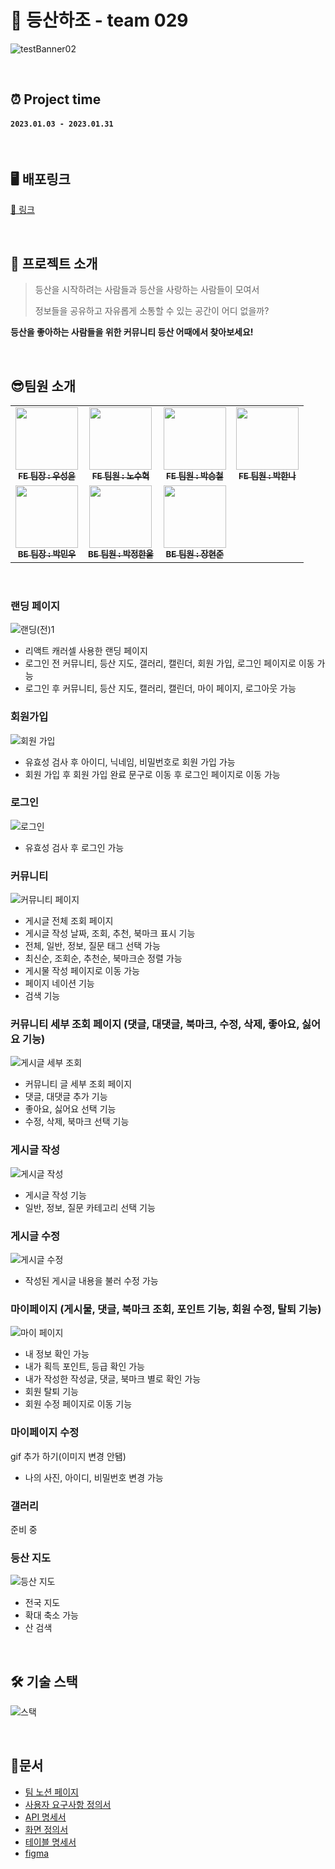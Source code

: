 # 🥇 등산하조 - team 029

![testBanner02](https://ifh.cc/g/pPZc2S.jpg)

<br>

## ⏰ Project time

#### `2023.01.03 - 2023.01.31`

<br>

## 🖥 배포링크
[🔗 링크](http://pre41-deploy-test.s3-website.ap-northeast-2.amazonaws.com/)

<br>

## 📑 프로젝트 소개

>  등산을 시작하려는 사람들과 등산을 사랑하는 사람들이 모여서 
>
>  정보들을 공유하고 자유롭게 소통할 수 있는 공간이 어디 없을까?

**등산을 좋아하는 사람들을 위한 커뮤니티 등산 어때에서 찾아보세요!**

<br>

## 😎팀원 소개
<!-- ALL-CONTRIBUTORS-LIST:START - Do not remove or modify this section -->
<!-- prettier-ignore-start -->
<!-- markdownlint-disable -->
<table>
  <tbody>
    <tr>
      <td align="center"><a href="https://github.com/sywoo0109"><img src="https://i.ibb.co/8xKS3y9/image.jpg" width="100px;" alt=""/><br /><sub><b>FE 팀장 : 우성윤</b></sub></a><br /></td>
      <td align="center"><a href="https://github.com/rohsuhyoek"><img src="https://i.ibb.co/zmXvt8F/Kakao-Talk-20230131-145632406-01.jpg"  width="100px;" alt=""/><br /><sub><b>FE 팀원 : 노수혁</b></sub></a><br /></td>
      <td align="center"><a href="https://github.com/DPDPO"><img src="https://i.ibb.co/c10wQR5/Kakao-Talk-20230131-145632406-04.jpg" width="100px;" alt=""/><br /><sub><b>FE 팀원 : 박승철</b></sub></a><br /></td>
      <td align="center"><a href="https://github.com/hannaax"><img src="https://i.ibb.co/CmTrFkw/Kakao-Talk-20230131-145632406-02.jpg" width="100px;" alt=""/><br /><sub><b>FE 팀원 : 박한나</b></sub></a><br /></td>
     <tr/>
      <td align="center"><a href="https://github.com/MWJOB"><img src="https://i.ibb.co/3TNsM0h/Kakao-Talk-20230131-145632406-03.jpg" width="100px;" alt=""/><br /><sub><b>BE 팀장 : 박민우</b></sub></a><br /></td>
      <td align="center"><a href="https://github.com/Hanul01"><img src="https://i.ibb.co/cYymR15/Kakao-Talk-20230131-145632406.jpg" width="100px;" alt=""/><br /><sub><b>BE 팀원 : 박정한울</b></sub></a><br /></td>
      <td align="center"><a href="https://github.com/tty0912"><img src="https://i.ibb.co/DYdWs8s/Kakao-Talk-20230131-150900367.jpg" width="100px;" alt=""/><br /><sub><b>BE 팀원 : 장현준</b></sub></a><br /></td>
    </tr>
  </tbody>
</table>

<br>



### 랜딩 페이지

![랜딩(전)1](https://user-images.githubusercontent.com/97446711/218243253-75da723e-8321-415c-b34d-5a460ec5a90d.gif)
* 리액트 캐러셀 사용한 랜딩 페이지 
* 로그인 전 커뮤니티, 등산 지도, 갤러리, 캘린더, 회원 가입, 로그인 페이지로 이동 가능 
* 로그인 후 커뮤니티, 등산 지도, 캘러리, 캘린더, 마이 페이지, 로그아웃 가능


### 회원가입
![회원 가입 ](https://user-images.githubusercontent.com/97446711/218232624-599935c0-d660-45fb-b7f2-2f37162e186e.gif)
* 유효성 검사 후 아이디, 닉네임, 비밀번호로 회원 가입 가능
* 회원 가입 후 회원 가입 완료 문구로 이동 후 로그인 페이지로 이동 가능

### 로그인
![로그인](https://user-images.githubusercontent.com/97446711/218232630-ddc895ae-606c-4493-bbd9-78ada2ab232d.gif)
* 유효성 검사 후 로그인 가능  


### 커뮤니티 
![커뮤니티 페이지](https://user-images.githubusercontent.com/97446711/218236686-0c3f51cd-fb17-4c9b-a039-d64613f36829.gif)
* 게시글 전체 조회 페이지
* 게시글 작성 날짜, 조회, 추천, 북마크 표시 기능
* 전체, 일반, 정보, 질문 태그 선택 가능
* 최신순, 조회순, 추천순, 북마크순 정렬 가능
* 게시물 작성 페이지로 이동 가능 
* 페이지 네이션 기능
* 검색 기능

### 커뮤니티 세부 조회 페이지 (댓글, 대댓글, 북마크, 수정, 삭제, 좋아요, 싫어요 기능)
![게시글 세부 조회](https://user-images.githubusercontent.com/97446711/218236786-6ab2bd02-d744-439d-aafd-6609ea3f1729.gif)
* 커뮤니티 글 세부 조회 페이지
* 댓글, 대댓글 추가 기능
* 좋아요, 싫어요 선택 기능
* 수정, 삭제, 북마크 선택 기능 

### 게시글 작성
![게시글 작성](https://user-images.githubusercontent.com/97446711/218235643-adac884a-5a1b-43de-8079-f1a7450f1d63.gif)
* 게시글 작성 기능
* 일반, 정보, 질문 카테고리 선택 기능

### 게시글 수정 
![게시글 수정](https://user-images.githubusercontent.com/97446711/218235913-4f76b70b-2ada-479c-b0c5-1f10150e9b3c.gif)
* 작성된 게시글 내용을 불러 수정 가능

### 마이페이지 (게시물, 댓글, 북마크 조회, 포인트 기능, 회원 수정, 탈퇴 기능)
![마이 페이지](https://user-images.githubusercontent.com/97446711/218242130-8e034dfb-8092-46c7-8cf5-c20664ca8d96.gif)
* 내 정보 확인 가능
* 내가 획득 포인트, 등급 확인 가능
* 내가 작성한 작성글, 댓글, 북마크 별로 확인 가능
* 회원 탈퇴 기능
* 회원 수정 페이지로 이동 기능

### 마이페이지 수정
gif 추가 하기(이미지 변경 안됌)
* 나의 사진, 아이디, 비밀번호 변경 가능 

### 갤러리 
준비 중

### 등산 지도 

![등산 지도](https://user-images.githubusercontent.com/97446711/218469699-7afb91a9-0b4f-4e2d-aeb5-0c6ee2a2a685.gif)

* 전국 지도 
* 확대 축소 가능
* 산 검색 



<br>

## 🛠 기술 스택

![스택](https://user-images.githubusercontent.com/111442906/215719720-90602663-918a-4a39-9103-980f50d59890.png)

<br>

## 📑문서
 <ul>
   <li><a href="https://www.notion.so/codestates/06c06c7db75e4ecc9b0cbe08db5d940b" target='_blank'>팀 노션 페이지</a></li>
   <li><a href="https://docs.google.com/spreadsheets/d/1ZppFR4KfICokyxrVkfQbXsoXFQAcMq0WFfTPNUBOWwg/edit#gid=0" target='_blank'>사용자 요구사항 정의서</a></li>
   <li><a href="https://documenter.getpostman.com/view/23682011/2s8ZDa2MYg" target='_blank'>API 명세서</a></li>
  <li><a href="https://docs.google.com/presentation/d/17WFJV_vw8L1AiPvVkbu5MXBu9LztfyQL7DiH6AhwnNw/edit#slide=id.g1c8f20fffb8_0_1" target='_blank'>화면 정의서</a></li>
  <li><a href="https://docs.google.com/spreadsheets/d/14zcB7qL8oZpVOleOv8aI_WeolJv1qjxlMvBykPYiotg/edit" target='_blank'>테이블 명세서</a></li>
  <li><a href="https://www.figma.com/file/C2xztR0ih0KaEWABcSXM7X/%EB%93%B1%EC%82%B0%ED%95%98%EC%A1%B0?node-id=0%3A1&t=3PPUxVAxjNdLcUZs-0" target='_blank'>figma</a></li>
 </ul>
 
<br>
